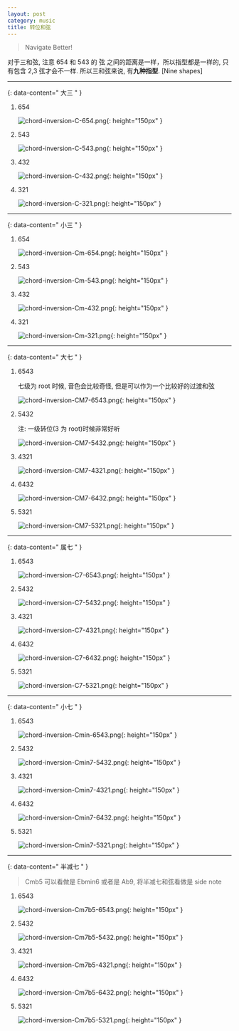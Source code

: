 ```yaml
---
layout: post
category: music
title: 转位和弦
---
```


> Navigate Better!

对于三和弦, 注意 654 和 543 的 弦 之间的距离是一样，所以指型都是一样的, 只有包含 2,3 弦才会不一样. 所以三和弦来说, 有**九种指型**. [Nine shapes]

--------
{: data-content=" 大三 " }

1. 654

    ![chord-inversion-C-654.png](assets/images/chord-inversion-C-654.png){: height="150px"  }

2. 543

    ![chord-inversion-C-543.png](assets/images/chord-inversion-C-543.png){: height="150px"  }

3. 432

    ![chord-inversion-C-432.png](assets/images/chord-inversion-C-432.png){: height="150px"  }

4. 321

    ![chord-inversion-C-321.png](assets/images/chord-inversion-C-321.png){: height="150px"  }

--------
{: data-content=" 小三 " }

1. 654

    ![chord-inversion-Cm-654.png](assets/images/chord-inversion-Cm-654.png){: height="150px"  }

2. 543

    ![chord-inversion-Cm-543.png](assets/images/chord-inversion-Cm-543.png){: height="150px"  }

3. 432

    ![chord-inversion-Cm-432.png](assets/images/chord-inversion-Cm-432.png){: height="150px"  }

4. 321

    ![chord-inversion-Cm-321.png](assets/images/chord-inversion-Cm-321.png){: height="150px"  }

--------
{: data-content=" 大七 " }


1. 6543

    七级为 root 时候, 音色会比较奇怪, 但是可以作为一个比较好的过渡和弦

    ![chord-inversion-CM7-6543.png](assets/images/chord-inversion-Cmajor7-6543.png){: height="150px"  }

2. 5432

    注: 一级转位(3 为 root)时候非常好听

    ![chord-inversion-CM7-5432.png](assets/images/chord-inversion-Cmajor7-5432.png){: height="150px"  }

3. 4321

    ![chord-inversion-CM7-4321.png](assets/images/chord-inversion-Cmajor7-4321.png){: height="150px"  }

4. 6432

    ![chord-inversion-CM7-6432.png](assets/images/chord-inversion-Cmajor7-6432.png){: height="150px"  }

5. 5321

    ![chord-inversion-CM7-5321.png](assets/images/chord-inversion-Cmajor7-5321.png){: height="150px"  }

---------------
{: data-content=" 属七 " }


1. 6543

    ![chord-inversion-C7-6543.png](assets/images/chord-inversion-C7-6543.png){: height="150px"  }

2. 5432

    ![chord-inversion-C7-5432.png](assets/images/chord-inversion-C7-5432.png){: height="150px"  }

3. 4321

    ![chord-inversion-C7-4321.png](assets/images/chord-inversion-C7-4321.png){: height="150px"  }

4. 6432

    ![chord-inversion-C7-6432.png](assets/images/chord-inversion-C7-6432.png){: height="150px"  }

5. 5321

    ![chord-inversion-C7-5321.png](assets/images/chord-inversion-C7-5321.png){: height="150px"  }

---------------
{: data-content=" 小七 " }


1. 6543

    ![chord-inversion-Cmin-6543.png](assets/images/chord-inversion-Cmin7-6543.png){: height="150px"  }

2. 5432

    ![chord-inversion-Cmin7-5432.png](assets/images/chord-inversion-Cmin7-5432.png){: height="150px"  }

3. 4321

    ![chord-inversion-Cmin7-4321.png](assets/images/chord-inversion-Cmin7-4321.png){: height="150px"  }

4. 6432

    ![chord-inversion-Cmin7-6432.png](assets/images/chord-inversion-Cmin7-6432.png){: height="150px"  }

5. 5321

    ![chord-inversion-Cmin7-5321.png](assets/images/chord-inversion-Cmin7-5321.png){: height="150px"  }

---------------
{: data-content=" 半减七 " }


> Cmb5 可以看做是 Ebmin6 或者是 Ab9, 将半减七和弦看做是 side note


1. 6543

    ![chord-inversion-Cm7b5-6543.png](assets/images/chord-inversion-Cm7b5-6543.png){: height="150px"  }

2. 5432

    ![chord-inversion-Cm7b5-5432.png](assets/images/chord-inversion-Cm7b5-5432.png){: height="150px"  }

3. 4321

    ![chord-inversion-Cm7b5-4321.png](assets/images/chord-inversion-Cm7b5-4321.png){: height="150px"  }

4. 6432

    ![chord-inversion-Cm7b5-6432.png](assets/images/chord-inversion-Cm7b5-6432.png){: height="150px"  }

5. 5321

    ![chord-inversion-Cm7b5-5321.png](assets/images/chord-inversion-Cm7b5-5321.png){: height="150px"  }

